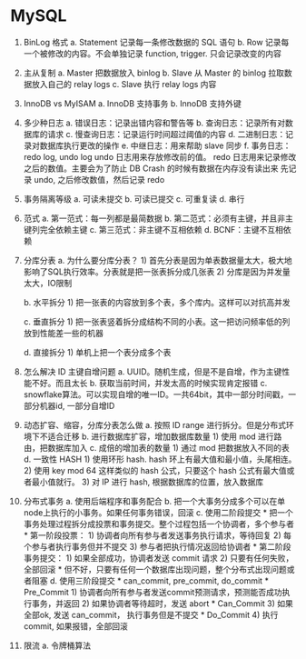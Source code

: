 # MySQL 

1. BinLog 格式
    a. Statement 记录每一条修改数据的 SQL 语句
    b. Row 记录每一个被修改的内容。不会单独记录 function, trigger. 只会记录改变的内容

2. 主从复制
    a. Master 把数据放入 binlog
    b. Slave 从 Master 的 binlog 拉取数据放入自己的 relay logs
    c. Slave 执行 relay logs 内容

3. InnoDB vs MyISAM
    a. InnoDB 支持事务
    b. InnoDB 支持外键

4. 多少种日志
    a. 错误日志：记录出错内容和警告等
    b. 查询日志：记录所有对数据库的请求
    c. 慢查询日志：记录运行时间超过阈值的内容
    d. 二进制日志：记录对数据库执行更改的操作
    e. 中继日志：用来帮助 slave 同步
    f. 事务日志：redo log, undo log
        undo 日志用来存放修改前的值。
        redo 日志用来记录修改之后的数值。主要会为了防止 DB Crash 的时候有数据在内存没有读出来
        先记录 undo, 之后修改数值，然后记录 redo 

5. 事务隔离等级
    a. 可读未提交
    b. 可读已提交
    c. 可重复读
    d. 串行

6. 范式
    a. 第一范式：每一列都是最简数据
    b. 第二范式：必须有主键，并且非主键列完全依赖主键
    c. 第三范式：非主键不互相依赖
    d. BCNF：主键不互相依赖

7. 分库分表
    a. 为什么要分库分表？
        1) 首先分表是因为单表数据量太大，极大地影响了SQL执行效率。分表就是把一张表拆分成几张表
        2) 分库是因为并发量太大，IO限制

    b. 水平拆分
        1) 把一张表的内容放到多个表，多个库内。这样可以对抗高并发

    c. 垂直拆分
        1) 把一张表竖着拆分成结构不同的小表。这一把访问频率低的列放到性能差一些的机器

    d. 直接拆分
        1) 单机上把一个表分成多个表

8. 怎么解决 ID 主键自增问题
    a. UUID。随机生成，但是不是自增，作为主键性能不好。而且太长
    b. 获取当前时间，并发太高的时候实现肯定报错
    c. snowflake算法。可以实现自增的唯一ID。一共64bit，其中一部分时间戳，一部分机器id, 一部分自增ID

9. 动态扩容、缩容，分库分表怎么做
    a. 按照 ID range 进行拆分。但是分布式环境下不适合迁移
    b. 进行数据库扩容，增加数据库数量
        1) 使用 mod 进行路由，把数据库加入
    c. 成倍的增加表的数量
        1) 通过 mod 把数据放入不同的表
    d. 一致性 HASH
        1) 使用环形 hash. hash 环上有最大值和最小值，头尾相连。
        2) 使用 key mod 64 这样类似的 hash 公式，只要这个 hash 公式有最大值或者最小值就行。
        3) 对 IP 进行 hash, 根据数据库的位置，放入数据库

10. 分布式事务
    a. 使用后端程序和事务配合
    b. 把一个大事务分成多个可以在单node上执行的小事务。如果任何事务错误，回滚
    c. 使用二阶段提交
        * 把一个事务处理过程拆分成投票和事务提交。整个过程包括一个协调者，多个参与者
        * 第一阶段投票：
            1) 协调者向所有参与者发送事务执行请求，等待回复
            2) 每个参与者执行事务但并不提交
            3) 参与者把执行情况返回给协调者
        * 第二阶段事务提交：
            1) 如果全部成功，协调者发送 commit 请求
            2) 只要有任何失败，全部回滚
        * 但不好，只要有任何一个数据库出现问题，整个分布式出现问题或者阻塞
    d. 使用三阶段提交
        * can_commit, pre_commit, do_commit
        * Pre_Commit
            1) 协调者向所有参与者发送commit预测请求，预测能否成功执行事务，并返回
            2) 如果协调者等待超时，发送 abort
        * Can_Commit
            3) 如果全部ok, 发送 can_commit， 执行事务但是不提交
        * Do_Commit
            4) 执行 commit, 如果报错，全部回滚

11. 限流
    a. 令牌桶算法